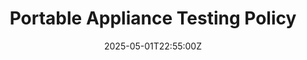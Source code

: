 ---
title: Portable Appliance Testing Policy
linkTitle: Portable Appliance Testing Policy
date: '2025-05-01T22:55:00Z'
weight: 1
description: The policy ensures safety for portable electrical appliances through
  regular testing, employee training, and compliance with ISO 45001 standards, aiming
  to minimize risks and maintain a safe working environment.
draft: false
ref: portable-appliance-testing-policy
---